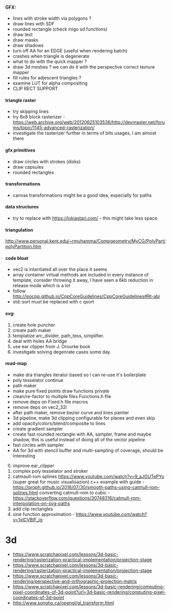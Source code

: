 #### GFX:
- lines with stroke width via polygons ?
- draw lines with SDF
- rounded rectangle (check inigo sd functions)
- draw text
- draw masks
- draw shadows
- turn off AA for an EDGE (useful when rendering batch)
- crashes when triangle is degenerate
- what to do with the quick mapper ?
- draw 3d meshes ? we can do it with the perspective correct texture mapper
- fill rules for adjescent triangles ?
- examine LUT for alpha compositing
- CLIP RECT SUPPORT

#### triangle raster
- try skipping lines
- try 8x8 block rasterizer - https://web.archive.org/web/20120625103536/http://devmaster.net/forums/topic/1145-advanced-rasterization/
- investigate the rasterizer further in terms of bits usages, I am almost there

#### gfx primitives
- draw circles with strokes (disks)
- draw capsules
- rounded rectangles

#### transformations
- canvas transformations might be a good idea, especially for paths

#### data structures
- try to replace <vector> with https://lokiastari.com/ - this might take less space.

#### triangulation
http://www.personal.kent.edu/~rmuhamma/Compgeometry/MyCG/PolyPart/polyPartition.htm

#### code bloat
- vec2 is intantiated all over the place it seems
- array container virtual methods are included in every instance of template, consider throwing it away,
  I have seen a 6kb reduction in release mode which is a lot
- follow http://isocpp.github.io/CppCoreGuidelines/CppCoreGuidelines#Rt-abi
- std::sort must be replaced with c qsort

#### svg:
1. create hole puncher
2. create path maker
3. templatize arc_divider, path_tess, simplifier.
4. deal with holes AA bridge
5. use ear clipper from J. Orourke book
6. investigate solving degenrate cases some day.

#### road-map
- make dra triangles iterator based so I can re-use it's boilerplate
- poly tesselator continue
- path maker
- make pure fixed points draw functions private
- clean/re-factor to multiple files Functions.h file
- remove deps on Fixed.h file macros
- remove deps on vec2_32i
- after path maker, remove bezier curve and lines painter
- 3d pipeline, make 3d clipping configurable for planes and even skip
- add opacity/colors/blend/composite to lines
- create gradient sampler
- create fast rounded rectangle with AA, sampler, frame and maybe shadow, this is useful instead of doing all of the vector pipeline
- fast circles with sampler
- AA for 3d with stencil buffer and multi-sampling of coverage, should be interesting

0. improve ear_clipper
1. complex poly tesselator and stroker
4. catmaull-rom splines https://www.youtube.com/watch?v=9_aJGUTePYo (super great for music visualisazion)
   c++ example with guide - https://qroph.github.io/2018/07/30/smooth-paths-using-catmull-rom-splines.html
   converting catmull-rom to cubic - https://stackoverflow.com/questions/30748316/catmull-rom-interpolation-on-svg-paths
8. add clip rectangles
9. sine function approximation - https://www.youtube.com/watch?v=1xlCVBIF_ig

# 3d
- https://www.scratchapixel.com/lessons/3d-basic-rendering/rasterization-practical-implementation/projection-stage
- https://www.scratchapixel.com/lessons/3d-basic-rendering/rasterization-practical-implementation/projection-stage
- https://www.scratchapixel.com/lessons/3d-basic-rendering/perspective-and-orthographic-projection-matrix
- https://www.scratchapixel.com/lessons/3d-basic-rendering/computing-pixel-coordinates-of-3d-point?url=3d-basic-rendering/computing-pixel-coordinates-of-3d-point
- http://www.songho.ca/opengl/gl_transform.html